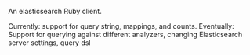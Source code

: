 An elasticsearch Ruby client. 

Currently: support for query string, mappings, and counts.
Eventually: Support for querying against different analyzers, changing Elasticsearch server settings, query dsl

